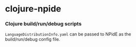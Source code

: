 # clojure-npide
### Clojure build/run/debug scripts
`LanguageDistributionInfo.yaml` can be passed to NPidE as the build/run/debug config file.
